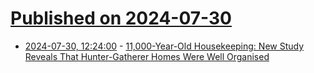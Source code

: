 # [Published on 2024-07-30](index.md)

* [2024-07-30, 12:24:00](https://soylentnews.org/article.pl?sid=24/07/30/0126227&from=rss) - [11,000-Year-Old Housekeeping: New Study Reveals That Hunter-Gatherer Homes Were Well Organised](https://soylentnews.org/article.pl?sid=24/07/30/0126227&from=rss)
